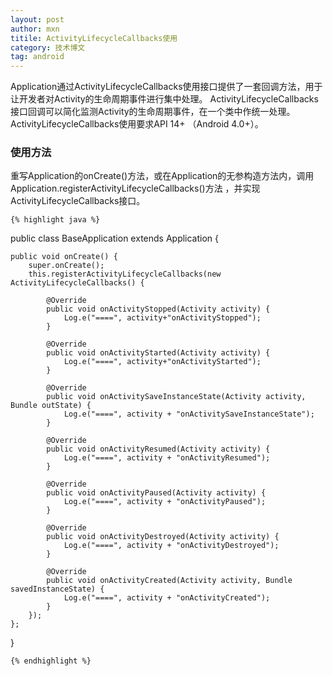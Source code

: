 ```yaml
---
layout: post
author: mxn
titile: ActivityLifecycleCallbacks使用
category: 技术博文
tag: android
---
```


Application通过ActivityLifecycleCallbacks使用接口提供了一套回调方法，用于让开发者对Activity的生命周期事件进行集中处理。
ActivityLifecycleCallbacks接口回调可以简化监测Activity的生命周期事件，在一个类中作统一处理。
ActivityLifecycleCallbacks使用要求API 14+ （Android 4.0+）。

### 使用方法

重写Application的onCreate()方法，或在Application的无参构造方法内，调用Application.registerActivityLifecycleCallbacks()方法
，并实现ActivityLifecycleCallbacks接口。

<!-- more -->

    {% highlight java %}
public class BaseApplication extends Application {

    public void onCreate() {
        super.onCreate();
        this.registerActivityLifecycleCallbacks(new ActivityLifecycleCallbacks() {

            @Override
            public void onActivityStopped(Activity activity) {
                Log.e("====", activity+"onActivityStopped");
            }

            @Override
            public void onActivityStarted(Activity activity) {
                Log.e("====", activity+"onActivityStarted");
            }

            @Override
            public void onActivitySaveInstanceState(Activity activity, Bundle outState) {
                Log.e("====", activity + "onActivitySaveInstanceState");
            }

            @Override
            public void onActivityResumed(Activity activity) {
                Log.e("====", activity + "onActivityResumed");
            }

            @Override
            public void onActivityPaused(Activity activity) {
                Log.e("====", activity + "onActivityPaused");
            }

            @Override
            public void onActivityDestroyed(Activity activity) {
                Log.e("====", activity + "onActivityDestroyed");
            }

            @Override
            public void onActivityCreated(Activity activity, Bundle savedInstanceState) {
                Log.e("====", activity + "onActivityCreated");
            }
        });
    };
}

    {% endhighlight %}
